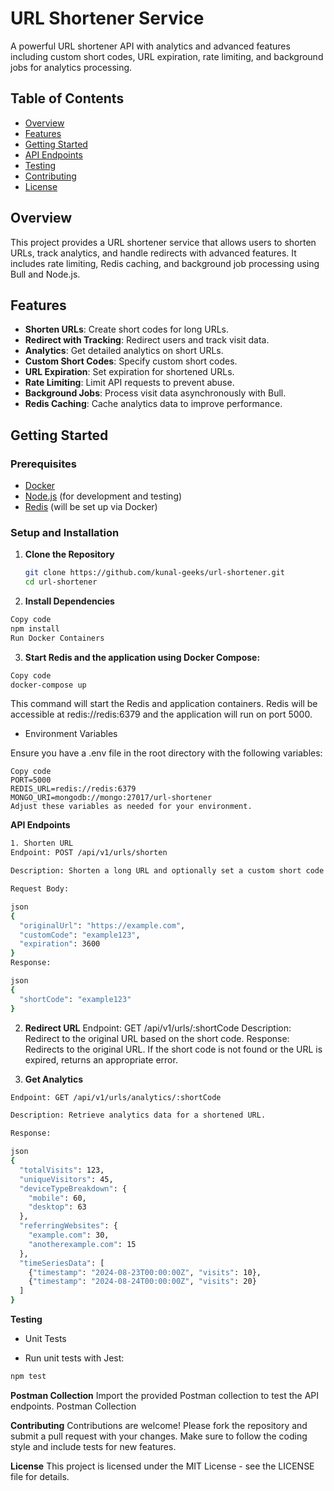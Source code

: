 # URL Shortener Service

A powerful URL shortener API with analytics and advanced features including custom short codes, URL expiration, rate limiting, and background jobs for analytics processing.

## Table of Contents

- [Overview](#overview)
- [Features](#features)
- [Getting Started](#getting-started)
- [API Endpoints](#api-endpoints)
- [Testing](#testing)
- [Contributing](#contributing)
- [License](#license)

## Overview

This project provides a URL shortener service that allows users to shorten URLs, track analytics, and handle redirects with advanced features. It includes rate limiting, Redis caching, and background job processing using Bull and Node.js.

## Features

- **Shorten URLs**: Create short codes for long URLs.
- **Redirect with Tracking**: Redirect users and track visit data.
- **Analytics**: Get detailed analytics on short URLs.
- **Custom Short Codes**: Specify custom short codes.
- **URL Expiration**: Set expiration for shortened URLs.
- **Rate Limiting**: Limit API requests to prevent abuse.
- **Background Jobs**: Process visit data asynchronously with Bull.
- **Redis Caching**: Cache analytics data to improve performance.

## Getting Started

### Prerequisites

- [Docker](https://docs.docker.com/get-docker/)
- [Node.js](https://nodejs.org/) (for development and testing)
- [Redis](https://redis.io/) (will be set up via Docker)

### Setup and Installation

1. **Clone the Repository**

   ```bash
   git clone https://github.com/kunal-geeks/url-shortener.git
   cd url-shortener

2. **Install Dependencies**

```bash
Copy code
npm install
Run Docker Containers
```

3. **Start Redis and the application using Docker Compose:**

```bash
Copy code
docker-compose up
```

This command will start the Redis and application containers. Redis will be accessible at redis://redis:6379 and the application will run on port 5000.

- Environment Variables

Ensure you have a .env file in the root directory with the following variables:

```env
Copy code
PORT=5000
REDIS_URL=redis://redis:6379
MONGO_URI=mongodb://mongo:27017/url-shortener
Adjust these variables as needed for your environment.
```

**API Endpoints**
```bash
1. Shorten URL
Endpoint: POST /api/v1/urls/shorten

Description: Shorten a long URL and optionally set a custom short code and expiration time.

Request Body:

json
{
  "originalUrl": "https://example.com",
  "customCode": "example123",
  "expiration": 3600
}
Response:

json
{
  "shortCode": "example123"
}
```
2. **Redirect URL**
Endpoint: GET /api/v1/urls/:shortCode
Description: Redirect to the original URL based on the short code.
Response: Redirects to the original URL. If the short code is not found or the URL is expired, returns an appropriate error.

3. **Get Analytics**
```bash
Endpoint: GET /api/v1/urls/analytics/:shortCode

Description: Retrieve analytics data for a shortened URL.

Response:

json
{
  "totalVisits": 123,
  "uniqueVisitors": 45,
  "deviceTypeBreakdown": {
    "mobile": 60,
    "desktop": 63
  },
  "referringWebsites": {
    "example.com": 30,
    "anotherexample.com": 15
  },
  "timeSeriesData": [
    {"timestamp": "2024-08-23T00:00:00Z", "visits": 10},
    {"timestamp": "2024-08-24T00:00:00Z", "visits": 20}
  ]
}
```
**Testing**
- Unit Tests

- Run unit tests with Jest:
```bash
npm test
```
**Postman Collection**
Import the provided Postman collection to test the API endpoints. Postman Collection

**Contributing**
Contributions are welcome! Please fork the repository and submit a pull request with your changes. Make sure to follow the coding style and include tests for new features.

**License**
This project is licensed under the MIT License - see the LICENSE file for details.





